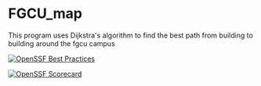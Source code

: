 # FGCU_map
This program uses Dijkstra's algorithm to find the best path from building to building around the fgcu campus 

[![OpenSSF Best Practices](https://www.bestpractices.dev/projects/10260/badge)](https://www.bestpractices.dev/projects/10260)

[![OpenSSF Scorecard](https://api.scorecard.dev/projects/github.com/AsianTaquito/FGCU_map/badge)](https://scorecard.dev/viewer/?uri=github.com/AsianTaquito/FGCU_map)
